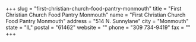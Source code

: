 +++
slug = "first-christian-church-food-pantry-monmouth"
title = "First Christian Church Food Pantry Monmouth"
name = "First Christian Church Food Pantry Monmouth"
address = "514 N. Sunnylane"
city = "Monmouth"
state = "IL"
postal = "61462"
website = ""
phone = "309 734-9419"
fax = ""
+++
